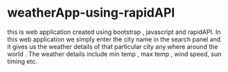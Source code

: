 # weatherApp-using-rapidAPI
this is web application created using bootstrap , javascript and rapidAPI. In this web application we simply enter the city name in the search panel and it gives us the weather details of that particular city any where around the world . The weather details include min temp , max temp , wind speed, sun timing etc.
